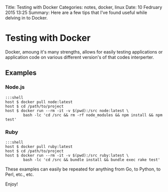 Title: Testing with Docker
Categories: notes, docker, linux
Date: 10 Fedruary 2015 13:25
Summary: Here are a few tips that I've found useful while delving in to Docker.

# Testing with Docker

Docker, amoung it's many strengths, allows for easily testing applications or application code on various different version's of that codes interperter.

## Examples

### Node.js

    :::shell
    host $ docker pull node:latest
    host $ cd /path/to/project
    host $ docker run --rm -it -v $(pwd):/src node:latest \
            bash -lc 'cd /src && rm -rf node_modules && npm install && npm test'

### Ruby

    :::shell
    host $ docker pull ruby:latest
    host $ cd /path/to/project
    host $ docker run --rm -it -v $(pwd):/src ruby:latest \
            bash -lc 'cd /src && bundle install && bundle exec rake test'

These examples can easily be repeated for anything from Go, to Python, to Perl, etc., etc.

Enjoy!
